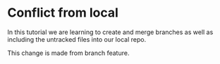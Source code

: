 # Conflict from local

In this tutorial we are learning to create and merge branches as well as including the untracked files into our local repo. 

This change is made from branch feature.
